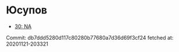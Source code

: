 # Юсупов
- [30: NA](30.md)

Commit: db7ddd5280d117c80280b77680a7d36d69f3cf24
 fetched at: 20201121-203321
